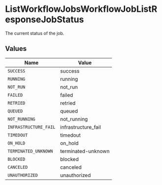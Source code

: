 # ListWorkflowJobsWorkflowJobListResponseJobStatus

The current status of the job.


## Values

| Name                  | Value                 |
| --------------------- | --------------------- |
| `SUCCESS`             | success               |
| `RUNNING`             | running               |
| `NOT_RUN`             | not_run               |
| `FAILED`              | failed                |
| `RETRIED`             | retried               |
| `QUEUED`              | queued                |
| `NOT_RUNNING`         | not_running           |
| `INFRASTRUCTURE_FAIL` | infrastructure_fail   |
| `TIMEDOUT`            | timedout              |
| `ON_HOLD`             | on_hold               |
| `TERMINATED_UNKNOWN`  | terminated-unknown    |
| `BLOCKED`             | blocked               |
| `CANCELED`            | canceled              |
| `UNAUTHORIZED`        | unauthorized          |